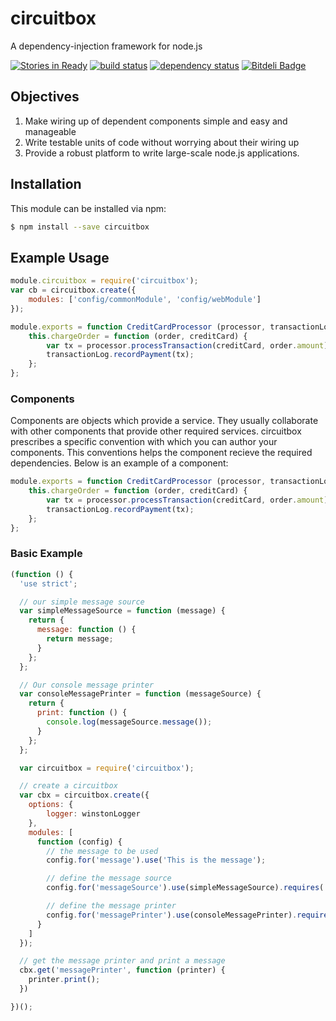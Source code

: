 # circuitbox

A dependency-injection framework for node.js

[![Stories in Ready](https://badge.waffle.io/oddjobsman/circuitbox.png?label=ready)](https://waffle.io/oddjobsman/circuitbox)
[![build status](https://secure.travis-ci.org/oddjobsman/circuitbox.png)](http://travis-ci.org/oddjobsman/circuitbox)
[![dependency status](https://david-dm.org/oddjobsman/circuitbox.png)](https://david-dm.org/oddjobsman/circuitbox)
[![Bitdeli Badge](https://d2weczhvl823v0.cloudfront.net/oddjobsman/circuitbox/trend.png)](https://bitdeli.com/free "Bitdeli Badge")

## Objectives

1. Make wiring up of dependent components simple and easy and manageable
2. Write testable units of code without worrying about their wiring up
3. Provide a robust platform to write large-scale node.js applications.

## Installation

This module can be installed via npm:

``` bash
$ npm install --save circuitbox
```

## Example Usage

``` js
module.circuitbox = require('circuitbox');
var cb = circuitbox.create({
    modules: ['config/commonModule', 'config/webModule']
});
```

``` js
module.exports = function CreditCardProcessor (processor, transactionLog) {
	this.chargeOrder = function (order, creditCard) {
		var tx = processor.processTransaction(creditCard, order.amount);
		transactionLog.recordPayment(tx);
	};
};
```
### Components

Components are objects which provide a service. They usually collaborate with other components that provide other required services. circuitbox prescribes a specific convention with which you can author your components. This conventions helps the component recieve the required dependencies. Below is an example of a component:


``` js
module.exports = function CreditCardProcessor (processor, transactionLog) {
	this.chargeOrder = function (order, creditCard) {
		var tx = processor.processTransaction(creditCard, order.amount);
		transactionLog.recordPayment(tx);
	};
};
```

### Basic Example

``` js
(function () {
  'use strict';

  // our simple message source
  var simpleMessageSource = function (message) {
    return {
      message: function () {
        return message;
      }
    };
  };

  // Our console message printer
  var consoleMessagePrinter = function (messageSource) {
    return {
      print: function () {
        console.log(messageSource.message());
      }
    };
  };

  var circuitbox = require('circuitbox');

  // create a circuitbox
  var cbx = circuitbox.create({
    options: {
        logger: winstonLogger
    },
    modules: [
      function (config) {
        // the message to be used
        config.for('message').use('This is the message');

        // define the message source
        config.for('messageSource').use(simpleMessageSource).requires('message').scope('singleton');

        // define the message printer
        config.for('messagePrinter').use(consoleMessagePrinter).requires('messageSource').scope('singleton');
      }
    ]
  });

  // get the message printer and print a message
  cbx.get('messagePrinter', function (printer) {
    printer.print();
  })

})();
```


